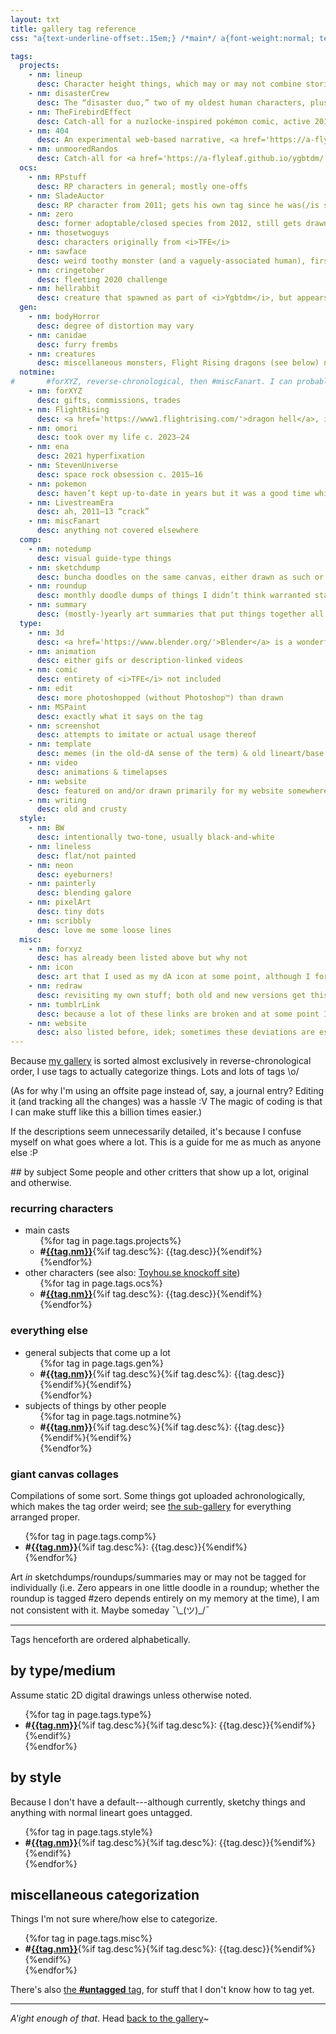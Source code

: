 ```yaml
---
layout: txt
title: gallery tag reference
css: "a{text-underline-offset:.15em;} /*main*/ a{font-weight:normal; text-decoration-color:#adb9ae;} /*footer a{text-decoration-color:#95a397;}*/ .tag{text-transform:lowercase; font-weight:bold;} aside{font-size:.85em;} main>p:last-child{margin-bottom:0; text-align:center;} h2{font-size:1.5em; margin-top:1.5em;} h2+p{margin-top:.25em;} h3+p,h3+ul{margin-top:0;} h3{font-size:1.25em;} h2 span{text-transform:uppercase;} li{margin:.25em 0;} li>ul{margin-bottom:.5em;} body{background:#dae5d6;} footer{color:#22272b;} footer a:hover,footer a:active,footer a:focus{opacity:.5;}"

tags:
  projects:
    - nm: lineup
      desc: Character height things, which may or may not combine stories.
    - nm: disasterCrew
      desc: The “disaster duo,” two of my oldest human characters, plus other people who spawned when I revisisted their story. Not exactly A Project™ but everyone’s connected anyway; more info <a href='https://a-flyleaf.github.io/toyshelf/disaster-crew'>on my site</a>.
    - nm: TheFirebirdEffect
      desc: Catch-all for a nuzlocke-inspired pokémon comic, active 2016–17. Discontinued; see <a href='https://a-flyleaf.github.io/projects/tfe/'>its site page</a> for the full comic & more info.
    - nm: 404
      desc: An experimental web-based narrative, <a href='https://a-flyleaf.github.io/hello-world/'>launched 2020</a>. No solid plans to do more with it as of 2022.
    - nm: unmooredRandos
      desc: Catch-all for <a href='https://a-flyleaf.github.io/ygbtdm/'><i>You’re gonna be the death of me</i></a> (which didn’t have a name for a few months there, no). Major site art is tagged with <a href='https://www.deviantart.com/a-flyleaf/gallery?q=%23ygbtdm'>the acronym</a>.
  ocs:
    - nm: RPstuff
      desc: RP characters in general; mostly one-offs
    - nm: SladeAuctor
      desc: RP character from 2011; gets his own tag since he was(/is still, sometimes) something of a mascot
    - nm: zero
      desc: former adoptable/closed species from 2012, still gets drawn a fair bit
    - nm: thosetwoguys
      desc: characters originally from <i>TFE</i>
    - nm: sawface
      desc: weird toothy monster (and a vaguely-associated human), first drawn c. 2016
    - nm: cringetober
      desc: fleeting 2020 challenge
    - nm: hellrabbit
      desc: creature that spawned as part of <i>Ygbtdm</i>, but appears on its own sometimes
  gen:
    - nm: bodyHorror
      desc: degree of distortion may vary
    - nm: canidae
      desc: furry frembs
    - nm: creatures
      desc: miscellaneous monsters, Flight Rising dragons (see below) not included
  notmine:
#		#forXYZ, reverse-chronological, then #miscFanart. I can probably re-sort these (and revamp the backend of this page in general but WAVES VAGUELY. NEW VERSION WHENEVER.
    - nm: forXYZ
      desc: gifts, commissions, trades
    - nm: FlightRising
      desc: <a href='https://www1.flightrising.com/'>dragon hell</a>, intermittent since 2015
    - nm: omori
      desc: took over my life c. 2023–24
    - nm: ena
      desc: 2021 hyperfixation
    - nm: StevenUniverse
      desc: space rock obsession c. 2015–16
    - nm: pokemon
      desc: haven’t kept up-to-date in years but it was a good time while it lasted
    - nm: LivestreamEra
      desc: ah, 2011–13 “crack”
    - nm: miscFanart
      desc: anything not covered elsewhere
  comp:
    - nm: notedump
      desc: visual guide-type things
    - nm: sketchdump
      desc: buncha doodles on the same canvas, either drawn as such or a non-roundup compilation
    - nm: roundup
      desc: monthly doodle dumps of things I didn’t think warranted standalone posting, including process sketches
    - nm: summary
      desc: (mostly-)yearly art summaries that put things together all nice and tidy
  type:
    - nm: 3d
      desc: <a href='https://www.blender.org/'>Blender</a> is a wonderful program
    - nm: animation
      desc: either gifs or description-linked videos
    - nm: comic
      desc: entirety of <i>TFE</i> not included
    - nm: edit
      desc: more photoshopped (without Photoshop™) than drawn
    - nm: MSPaint
      desc: exactly what it says on the tag
    - nm: screenshot
      desc: attempts to imitate or actual usage thereof
    - nm: template
      desc: memes (in the old-dA sense of the term) & old lineart/base usage
    - nm: video
      desc: animations & timelapses
    - nm: website
      desc: featured on and/or drawn primarily for my website somewhere
    - nm: writing
      desc: old and crusty
  style:
    - nm: BW
      desc: intentionally two-tone, usually black-and-white
    - nm: lineless
      desc: flat/not painted
    - nm: neon
      desc: eyeburners!
    - nm: painterly
      desc: blending galore
    - nm: pixelArt
      desc: tiny dots
    - nm: scribbly
      desc: love me some loose lines
  misc:
    - nm: forxyz
      desc: has already been listed above but why not
    - nm: icon
      desc: art that I used as my dA icon at some point, although I forgot what the very first one was….
    - nm: redraw
      desc: revisiting my own stuff; both old and new versions get this tag
    - nm: tumblrLink
      desc: because a lot of these links are broken and at some point I need to figure out what to do with them
    - nm: website
      desc: also listed before, idek; sometimes these deviations are essentially a webpage ad
---
```

Because [my gallery](https://www.deviantart.com/a-flyleaf/gallery) is sorted almost exclusively in reverse-chronological order, I use tags to actually categorize things. Lots and lots of tags <span style="display:inline-block;">\o/</span>

<aside>(As for why I'm using an offsite page instead of, say, a journal entry? Editing it (and tracking all the changes) was a hassle :V The magic of coding is that I can make stuff like this a billion times easier.)</aside>

If the descriptions seem unnecessarily detailed, it's because I confuse myself on what goes where a lot. This is a guide for me as much as anyone else <span style="display:inline-block;">:P</span>

<section id="subject" markdown="1">
## by <span>subject</span>
Some people and other critters that show up a lot, original and otherwise.

### recurring characters
<ul><li>main casts<ul>{%for tag in page.tags.projects%}<li><b>#<a href="https://www.deviantart.com/a-flyleaf/gallery?q=%23{{tag.nm|downcase}}" class="tag">{{tag.nm}}</a></b>{%if tag.desc%}: {{tag.desc}}{%endif%}</li>{%endfor%}</ul></li>
<li>other characters (see also: <a href="https://a-flyleaf.github.io/toyshelf/misc/">Toyhou.se knockoff site</a>)<ul>{%for tag in page.tags.ocs%}<li><b>#<a href="https://www.deviantart.com/a-flyleaf/gallery?q=%23{{tag.nm|downcase}}" class="tag">{{tag.nm}}</a></b>{%if tag.desc%}: {{tag.desc}}{%endif%}</li>{%endfor%}</ul></li></ul>

### everything else
<ul><li>general subjects that come up a lot<ul>{%for tag in page.tags.gen%}<li><b>#<a href="https://www.deviantart.com/a-flyleaf/gallery?q=%23{{tag.nm|downcase}}" class="tag">{{tag.nm}}</a></b>{%if tag.desc%}{%if tag.desc%}: {{tag.desc}}{%endif%}{%endif%}</li>{%endfor%}</ul></li>
<li>subjects of things by other people<ul>{%for tag in page.tags.notmine%}<li><b>#<a href="https://www.deviantart.com/a-flyleaf/gallery?q=%23{{tag.nm|downcase}}" class="tag">{{tag.nm}}</a></b>{%if tag.desc%}{%if tag.desc%}: {{tag.desc}}{%endif%}{%endif%}</li>{%endfor%}</ul></li></ul>

### giant canvas collages
Compilations of some sort. Some things got uploaded achronologically, which makes the tag order weird; see [the sub-gallery](https://www.deviantart.com/a-flyleaf/gallery/81345929/compilation-stuff) for everything arranged proper.

<ul>{%for tag in page.tags.comp%}<li><b>#<a href="https://www.deviantart.com/a-flyleaf/gallery?q=%23{{tag.nm|downcase}}" class="tag">{{tag.nm}}</a></b>{%if tag.desc%}: {{tag.desc}}{%endif%}</li>{%endfor%}</ul>

Art *in* sketchdumps/roundups/summaries may or may not be tagged for individually (i.e.&nbsp;Zero appears in one little doodle in a roundup; whether the roundup is tagged #zero depends entirely on my memory at the time), I am not consistent with it. Maybe someday ¯\\\_(ツ)_/¯
</section>

----

Tags henceforth are ordered alphabetically.

## by <span>type/medium</span>
Assume static 2D digital drawings unless otherwise noted.
<ul>{%for tag in page.tags.type%}<li><b>#<a href="https://www.deviantart.com/a-flyleaf/gallery?q=%23{{tag.nm|downcase}}" class="tag">{{tag.nm}}</a></b>{%if tag.desc%}{%if tag.desc%}: {{tag.desc}}{%endif%}{%endif%}</li>{%endfor%}</ul>

## by <span>style</span>
Because I don't have a default---although currently, sketchy things and anything with normal lineart goes untagged.
<ul>{%for tag in page.tags.style%}<li><b>#<a href="https://www.deviantart.com/a-flyleaf/gallery?q=%23{{tag.nm|downcase}}" class="tag">{{tag.nm}}</a></b>{%if tag.desc%}{%if tag.desc%}: {{tag.desc}}{%endif%}{%endif%}</li>{%endfor%}</ul>

## miscellaneous categorization
Things I'm not sure where/how else to categorize.

<ul>{%for tag in page.tags.misc%}<li><b>#<a href="https://www.deviantart.com/a-flyleaf/gallery?q=%23{{tag.nm|downcase}}" class="tag">{{tag.nm}}</a></b>{%if tag.desc%}{%if tag.desc%}: {{tag.desc}}{%endif%}{%endif%}</li>{%endfor%}</ul>

There's also <a href="https://www.deviantart.com/a-flyleaf/gallery?q=%23untagged">the <b>#untagged</b> tag</a>, for stuff that I don't know how to tag yet.

----

*A'ight enough of that*. Head [back to the gallery](https://www.deviantart.com/a-flyleaf/gallery/all)~